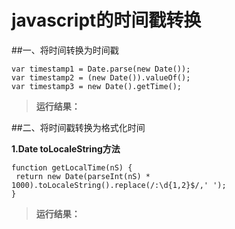 # javascript的时间戳转换


##一、将时间转换为时间戳

```
var timestamp1 = Date.parse(new Date());
var timestamp2 = (new Date()).valueOf();
var timestamp3 = new Date().getTime();
```

> **运行结果：**

<div id="nowtime"></div>
<div id="time"></div>
<script>
var timestamp1 = Date.parse(new Date());
var timestamp2 = (new Date()).valueOf();
var timestamp3 = new Date().getTime();

    var timestamp3 = new Date().getTime();
	var time = document.getElementById('time'),
	    nowtime = document.getElementById('nowtime');
	var settime = new Date();
	nowtime.innerHTML='当前时间为：'+ settime;
	time.innerHTML='获取的时间为：'+'<br>1:'+timestamp1+'<br>2:'+timestamp2+'<br>3:'+timestamp3;
</script>

##二、将时间戳转换为格式化时间

**1.Date toLocaleString方法**

```
function getLocalTime(nS) {  
 return new Date(parseInt(nS) * 1000).toLocaleString().replace(/:\d{1,2}$/,' ');  
}
```
> **运行结果：**

<div id="localtime"></div>
<script>
var newdate = (new Date()).valueOf();
function getLocalTime(nS) {  
 return new Date(parseInt(nS)).toLocaleString().replace(/:\d{1,2}$/,' ');  
}
var localtimes = getLocalTime(timestamp3);
var localtime = document.getElementById('localtime');
localtime.innerHTML = localtimes;
</script>






